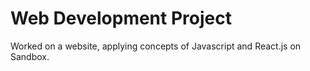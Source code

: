 # Web Development Project

Worked on a website, applying concepts of Javascript and React.js on Sandbox. 
